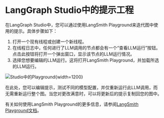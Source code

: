 # LangGraph Studio中的提示工程

在LangGraph Studio中，您可以通过使用LangSmith Playground来迭代图中使用的提示。具体步骤如下：

1. 打开一个现有线程或创建一个新线程。
2. 在线程日志中，任何进行了LLM调用的节点都会有一个“查看LLM运行”按钮。点击此按钮将打开一个弹出窗口，显示该节点的LLM运行情况。
3. 选择您想要编辑的LLM运行。这将打开LangSmith Playground，并加载所选的LLM运行。

![Studio中的Playground](../img/studio_playground.png){width=1200}

在此处，您可以编辑提示，测试不同的模型配置，并仅重新运行此LLM调用，而无需重新运行整个图。当您对更改满意时，可以将更新后的提示复制回您的图中。

有关如何使用LangSmith Playground的更多信息，请参阅[LangSmith Playground文档](https://docs.smith.langchain.com/prompt_engineering/how_to_guides#playground)。